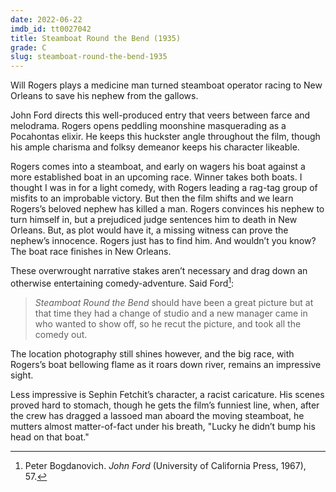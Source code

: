 ```yaml
---
date: 2022-06-22
imdb_id: tt0027042
title: Steamboat Round the Bend (1935)
grade: C
slug: steamboat-round-the-bend-1935
---
```


Will Rogers plays a medicine man turned steamboat operator racing to New Orleans to save his nephew from the gallows.

<!-- end -->

John Ford directs this well-produced entry that veers between farce and melodrama. Rogers opens peddling moonshine masquerading as a Pocahontas elixir. He keeps this huckster angle throughout the film, though his ample charisma and folksy demeanor keeps his character likeable.

Rogers comes into a steamboat, and early on wagers his boat against a more established boat in an upcoming race. Winner takes both boats. I thought I was in for a light comedy, with Rogers leading a rag-tag group of misfits to an improbable victory. But then the film shifts and we learn Rogers’s beloved nephew has killed a man. Rogers convinces his nephew to turn himself in, but a prejudiced judge sentences him to death in New Orleans. But, as plot would have it, a missing witness can prove the nephew’s innocence. Rogers just has to find him. And wouldn’t you know? The boat race finishes in New Orleans.

These overwrought narrative stakes aren’t necessary and drag down an otherwise entertaining comedy-adventure. Said Ford[^1]:

> _Steamboat Round the Bend_ should have been a great picture but at that time they had a change of studio and a new manager came in who wanted to show off, so he recut the picture, and took all the comedy out.

The location photography still shines however, and the big race, with Rogers’s boat bellowing flame as it roars down river, remains an impressive sight.

Less impressive is Sephin Fetchit’s character, a racist caricature. His scenes proved hard to stomach, though he gets the film’s funniest line, when, after the crew has dragged a lassoed man aboard the moving steamboat, he mutters almost matter-of-fact under his breath, "Lucky he didn’t bump his head on that boat."

[^1]: Peter Bogdanovich. _John Ford_ (University of California Press, 1967), 57.